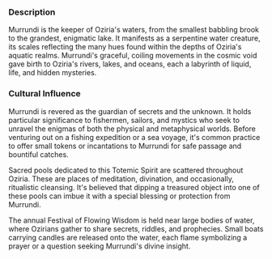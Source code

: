 ### Description

Murrundi is the keeper of Oziria's waters, from the smallest babbling brook to the grandest, enigmatic lake. It manifests as a serpentine water creature, its scales reflecting the many hues found within the depths of Oziria's aquatic realms. Murrundi's graceful, coiling movements in the cosmic void gave birth to Oziria's rivers, lakes, and oceans, each a labyrinth of liquid, life, and hidden mysteries.

### Cultural Influence

Murrundi is revered as the guardian of secrets and the unknown. It holds particular significance to fishermen, sailors, and mystics who seek to unravel the enigmas of both the physical and metaphysical worlds. Before venturing out on a fishing expedition or a sea voyage, it's common practice to offer small tokens or incantations to Murrundi for safe passage and bountiful catches.

Sacred pools dedicated to this Totemic Spirit are scattered throughout Oziria. These are places of meditation, divination, and occasionally, ritualistic cleansing. It's believed that dipping a treasured object into one of these pools can imbue it with a special blessing or protection from Murrundi.

The annual Festival of Flowing Wisdom is held near large bodies of water, where Ozirians gather to share secrets, riddles, and prophecies. Small boats carrying candles are released onto the water, each flame symbolizing a prayer or a question seeking Murrundi's divine insight.